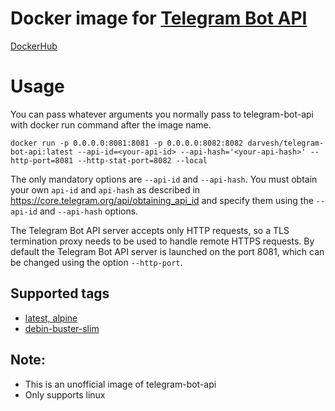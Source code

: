 # Docker image for [Telegram Bot API](https://github.com/tdlib/telegram-bot-api)

[DockerHub](https://hub.docker.com/r/darvesh/telegram-bot-api)

# Usage
You can pass whatever arguments you normally pass to telegram-bot-api with docker run command after the image name.

```docker run -p 0.0.0.0:8081:8081 -p 0.0.0.0:8082:8082 darvesh/telegram-bot-api:latest --api-id=<your-api-id> --api-hash='<your-api-hash>' --http-port=8081 --http-stat-port=8082 --local```

The only mandatory options are `--api-id` and `--api-hash`. You must obtain your own `api-id` and `api-hash`
as described in https://core.telegram.org/api/obtaining_api_id and specify them using the `--api-id` and `--api-hash` options.

The Telegram Bot API server accepts only HTTP requests, so a TLS termination proxy needs to be used to handle remote HTTPS requests.
By default the Telegram Bot API server is launched on the port 8081, which can be changed using the option `--http-port`.

## Supported tags
* [latest, alpine](https://github.com/darvesh/telegram-bot-api-docker/blob/master/alpine/Dockerfile)
* [debin-buster-slim](https://github.com/darvesh/telegram-bot-api-docker/blob/master/debian/Dockerfile)

## Note: 
* This is an unofficial image of telegram-bot-api
* Only supports linux 

